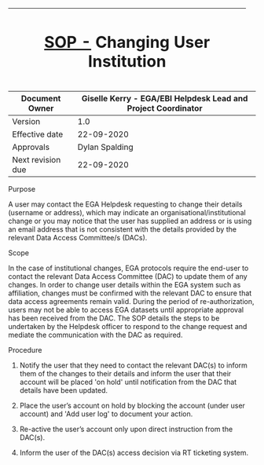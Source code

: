 <table style="width:96%;">
<colgroup>
<col style="width: 96%" />
</colgroup>
<thead>
<tr>
<th><h1 id="sop---changing-user-institution"><a
href="https://www.ebi.ac.uk/seqdb/confluence/pages/viewpage.action?pageId=13871828">SOP
-</a> Changing User Institution</h1></th>
</tr>
</thead>
<tbody>
</tbody>
</table>

| Document Owner | Giselle Kerry - EGA/EBI Helpdesk Lead and Project Coordinator |
|----|----|
| Version | 1.0 |
| Effective date | 22-09-2020 |
| Approvals | Dylan Spalding |
| Next revision due | 22-09-2020 |

Purpose

<span class="mark">A user may contact the EGA Helpdesk requesting to
change their details (username or address), which may indicate an
organisational/institutional change or you may notice that the user has
supplied an address or is using an email address that is not consistent
with the details provided by the relevant Data Access Committee/s
(DACs).</span>

Scope

In the case of institutional changes, EGA protocols require the end-user
to contact the relevant Data Access Committee (DAC) to update them of
any changes. In order to change user details within the EGA system such
as affiliation, changes must be confirmed with the relevant DAC to
ensure that data access agreements remain valid. During the period of
re-authorization, users may not be able to access EGA datasets until
appropriate approval has been received from the DAC. The SOP details the
steps to be undertaken by the Helpdesk officer to respond to the change
request and mediate the communication with the DAC as required.

Procedure

1.  Notify the user that they need to contact the relevant DAC(s) to
    inform them of the changes to their details and inform the user that
    their account will be placed 'on hold' until notification from the
    DAC that details have been updated.

2.  Place the user’s account on hold by blocking the account (under user
    account) and 'Add user log' to document your action.

3.  Re-active the user’s account only upon direct instruction from the
    DAC(s).

4.  Inform the user of the DAC(s) access decision via RT ticketing
    system.
